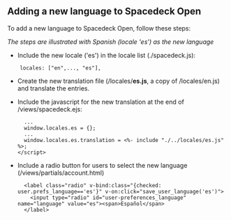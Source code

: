 ## Adding a new language to Spacedeck Open

To add a new language to Spacedeck Open, follow these steps:

*The steps are illustrated with Spanish (locale 'es') as the new language*

- Include the new locale ('es') in the locale list (./spacedeck.js):
```
    locales: ["en",..., "es"],
```
- Create the new translation file (/locales/**es.js**, a copy of /locales/en.js) and translate the entries.
- Include the javascript for the new translation at the end of /views/spacedeck.ejs:

  ```
    ...
    window.locales.es = {};
    ...
    window.locales.es.translation = <%- include "./../locales/es.js" %>;
  </script>
  ```
- Include a radio button for users to select the new language (/views/partials/account.html)
  ```
    <label class="radio" v-bind:class="{checked: user.prefs_language=='es'}" v-on:click="save_user_language('es')">
      <input type="radio" id="user-preferences_language" name="language" value="es"><span>Español</span>
    </label>
  ```
